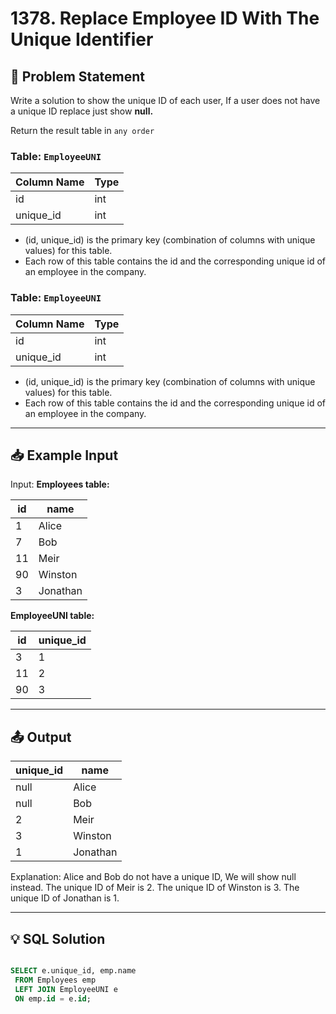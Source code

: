 # 1378. Replace Employee ID With The Unique Identifier

## 📝 Problem Statement

Write a solution to show the unique ID of each user, If a user does not have a unique ID replace just show **null.**

Return the result table in `any order`

### Table: `EmployeeUNI`


| Column Name   | Type    |
|---------------|---------|
| id            | int     |
| unique_id     | int     |

 - (id, unique_id) is the primary key (combination of columns with unique values) for this table.
 - Each row of this table contains the id and the corresponding unique id of an employee in the company.

 ### Table: `EmployeeUNI`


| Column Name   | Type    |
|---------------|---------|
| id            | int     |
| unique_id     | int     |

 - (id, unique_id) is the primary key (combination of columns with unique values) for this table.
 - Each row of this table contains the id and the corresponding unique id of an employee in the company.
 

---

## 📥 Example Input

Input:  **Employees table:**

| id | name     |
|----|----------|
| 1  | Alice    |
| 7  | Bob      |
| 11 | Meir     |
| 90 | Winston  |
| 3  | Jonathan |

**EmployeeUNI table:**

| id | unique_id |
|----|-----------|
| 3  | 1         |
| 11 | 2         |
| 90 | 3         |


---

## 📤 Output

| unique_id | name     |
|------------|---------|
| null      | Alice    |
| null      | Bob      |
| 2         | Meir     |
| 3         | Winston  |
| 1         | Jonathan |

Explanation: 
Alice and Bob do not have a unique ID, We will show null instead.
The unique ID of Meir is 2.
The unique ID of Winston is 3.
The unique ID of Jonathan is 1.

---

## 💡 SQL Solution

```sql

SELECT e.unique_id, emp.name
 FROM Employees emp 
 LEFT JOIN EmployeeUNI e
 ON emp.id = e.id;
